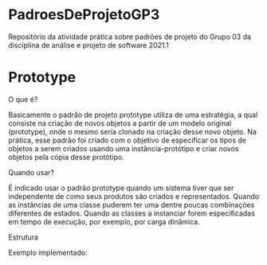 # PadroesDeProjetoGP3
Repositório da atividade prática sobre padrões de projeto do Grupo 03 da disciplina de análise e projeto de software 2021.1


# Prototype

O que é?

Basicamente o padrão de projeto prototype utiliza de uma estratégia, a qual consiste na criação de novos objetos a partir de um modelo original (prototype), onde o mesmo seria clonado na criação desse novo objeto. Na prática, esse padrão foi criado com o objetivo de especificar os tipos de objetos a serem criados usando uma instância-protótipo e criar novos objetos pela cópia desse protótipo.

Quando usar?

É indicado usar o padrão prototype quando um sistema tiver que ser independente de como seus produtos são criados e representados. Quando as instâncias de uma classe puderem ter uma dentre poucas combinações diferentes de estados. Quando as classes a instanciar forem especificadas em tempo de execução, por exemplo, por carga dinâmica.

Estrutura

Exemplo implementado:
